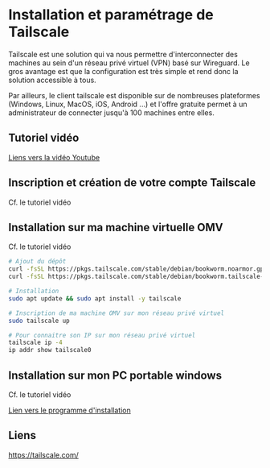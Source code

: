# Installation et paramétrage de Tailscale

Tailscale est une solution qui va nous permettre d'interconnecter des machines au sein d'un réseau privé virtuel (VPN) basé sur Wireguard. Le gros avantage est que la configuration est très simple et rend donc la solution accessible à tous. 

Par ailleurs, le client tailscale est disponible sur de nombreuses plateformes (Windows, Linux, MacOS, iOS, Android ...) et l'offre gratuite permet à un administrateur de connecter jusqu'à 100 machines entre elles. 



## Tutoriel vidéo

[Liens vers la vidéo Youtube](https://youtu.be/vDWi43hoqGA)



## Inscription et création de votre compte Tailscale

Cf. le tutoriel vidéo



## Installation sur ma machine virtuelle OMV

Cf. le tutoriel vidéo

```bash
# Ajout du dépôt
curl -fsSL https://pkgs.tailscale.com/stable/debian/bookworm.noarmor.gpg | sudo tee /usr/share/keyrings/tailscale-archive-keyring.gpg >/dev/null
curl -fsSL https://pkgs.tailscale.com/stable/debian/bookworm.tailscale-keyring.list | sudo tee /etc/apt/sources.list.d/tailscale.list

# Installation
sudo apt update && sudo apt install -y tailscale

# Inscription de ma machine OMV sur mon réseau privé virtuel
sudo tailscale up

# Pour connaitre son IP sur mon réseau privé virtuel
tailscale ip -4
ip addr show tailscale0
```



## Installation sur mon PC portable windows

Cf. le tutoriel vidéo

[Lien vers le programme d'installation](https://tailscale.com/download/windows)



## Liens

https://tailscale.com/

